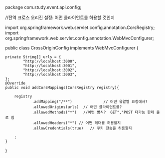 package com.study.event.api.config;

//전역 크로스 오리진 설정: 어떤 클라이언트를 허용할 것인지

import org.springframework.web.servlet.config.annotation.CorsRegistry;
import org.springframework.web.servlet.config.annotation.WebMvcConfigurer;

public class CrossOriginConfig implements WebMvcConfigurer {

    private String[] urls = {
            "http://localhost:3000",
            "http://localhost:3001",
            "http://localhost:3002",
            "http://localhost:3003",
    };
    @Override
    public void addCorsMappings(CorsRegistry registry){

        registry
                .addMapping("/**")              // 어떤 유알엘 요청에서?
                .allowedOrigins(urls)  // 어떤 클라이언트를?
                .allowedMethods("*")   //어떤 방식?  GET","POST 다가능 한데 올로 침
                .allowedHeaders("*") // 어떤 헤더를 허용할지
                .allowCredentials(true)   // 쿠키 전송을 허용할지

        ;
    }
}

